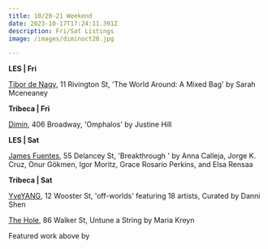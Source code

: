 ```yaml
---
title: 10/20-21 Weekend
date: 2023-10-17T17:24:11.391Z
description: Fri/Sat Listings
image: /images/diminoct20.jpg

---
```

**L﻿ES | Fri**

[Tibor de Nagy](https://www.tibordenagy.com/), 11 Rivington St, 'The World Around: A Mixed Bag' by Sarah Mceneaney

**Tribeca | Fri**

[Dimin](https://www.dimin.nyc/exhibitions/12-justine-hill-omphalos/press_release_text/), 406 Broadway, 'Omphalos' by Justine Hill

**L﻿ES | Sat**

[James Fuentes](https://jamesfuentes.com/exhibitions/breakthrough), 55 Delancey St, 'Breakthrough ' by Anna Calleja, Jorge K. Cruz, Onur Gökmen, Igor Moritz, Grace Rosario Perkins, and Elsa Rensaa

**T﻿ribeca | Sat**

[YveYANG](http://yveyang.com/exhibitions/off-worlds), 12 Wooster St, 'off-worlds' featuring 18 artists, Curated by Danni Shen 

[T﻿he Hole](https://thehole.com/exhibitions/maria-kreyn), 86 Walker St, Untune a String by Maria Kreyn 

F﻿eatured work above by